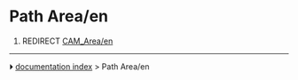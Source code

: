 # Path Area/en
1.  REDIRECT [CAM_Area/en](CAM_Area/en.md)



---
⏵ [documentation index](../README.md) > Path Area/en
